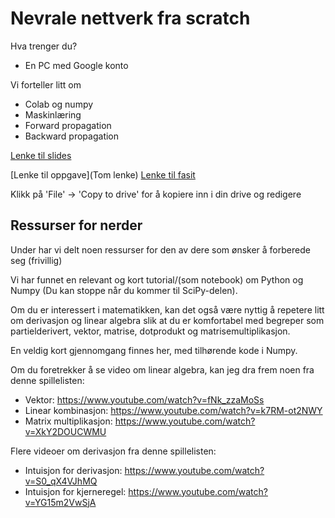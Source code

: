 # Nevrale nettverk fra scratch

Hva trenger du?
- En PC med Google konto

Vi forteller litt om
- Colab og numpy
- Maskinlæring
- Forward propagation
- Backward propagation

[Lenke til slides](https://docs.google.com/presentation/d/1-aZgowRA1LZ1Eq2HA8br_3hZbKzXHYk2uTKWX2u-pBo/edit?usp=sharing)

[Lenke til oppgave](Tom lenke)
[Lenke til fasit](https://colab.research.google.com/drive/13T1GmWWoshMR-6cL6Nol3MQFCIy94anx)

Klikk på 'File' -> 'Copy to drive' for å kopiere inn i din drive og redigere


## Ressurser for nerder

Under har vi delt noen ressurser for den av dere som ønsker å forberede seg (frivillig)

Vi har funnet en relevant og kort tutorial/(som notebook) om Python og Numpy (Du kan stoppe når du kommer til SciPy-delen).

Om du er interessert i matematikken, kan det også være nyttig å repetere litt om derivasjon og linear algebra slik at du er komfortabel med begreper som partielderivert, vektor, matrise, dotprodukt og matrisemultiplikasjon. 

En veldig kort gjennomgang finnes her, med tilhørende kode i Numpy.

Om du foretrekker å se video om linear algebra, kan jeg dra frem noen fra denne spillelisten:
 - Vektor: https://www.youtube.com/watch?v=fNk_zzaMoSs
 - Linear kombinasjon: https://www.youtube.com/watch?v=k7RM-ot2NWY
 - Matrix multiplikasjon: https://www.youtube.com/watch?v=XkY2DOUCWMU

Flere videoer om derivasjon fra denne spillelisten:
 - Intuisjon for derivasjon: https://www.youtube.com/watch?v=S0_qX4VJhMQ
 - Intuisjon for kjerneregel: https://www.youtube.com/watch?v=YG15m2VwSjA
